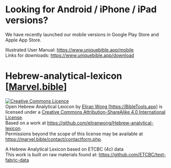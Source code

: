 # Looking for Android / iPhone / iPad versions?

We have recently launched our mobile versions in Google Play Store and Apple App Store.

Illustrated User Manual: <a href='https://www.uniquebible.app/mobile'>https://www.uniquebible.app/mobile</a><br>
Links for downloads: <a href='https://www.uniquebible.app/download'>https://www.uniquebible.app/download</a>

# Hebrew-analytical-lexicon [<a href="https://marvel.bible/" target="_blank">Marvel.bible</a>]

<a rel="license" href="http://creativecommons.org/licenses/by-sa/4.0/"><img alt="Creative Commons Licence" style="border-width:0" src="https://i.creativecommons.org/l/by-sa/4.0/88x31.png" /></a><br /><span xmlns:dct="http://purl.org/dc/terms/" property="dct:title">Open Hebrew Analytical Lexicon</span> by <a xmlns:cc="http://creativecommons.org/ns#" href="https://bibletools.app" property="cc:attributionName" rel="cc:attributionURL">Eliran Wong [https://BibleTools.app]</a> is licensed under a <a rel="license" href="http://creativecommons.org/licenses/by-sa/4.0/">Creative Commons Attribution-ShareAlike 4.0 International License</a>.<br />Based on a work at <a xmlns:dct="http://purl.org/dc/terms/" href="https://github.com/eliranwong/Hebrew-analytical-lexicon" rel="dct:source">https://github.com/eliranwong/Hebrew-analytical-lexicon</a>.<br />Permissions beyond the scope of this license may be available at <a xmlns:cc="http://creativecommons.org/ns#" href="https://marvel.bible/contact/contactform.php" rel="cc:morePermissions">https://marvel.bible/contact/contactform.php</a>.

A Hebrew Analytical Lexicon based on ETCBC (4c) data<br />
This work is built on raw materials found at: https://github.com/ETCBC/text-fabric-data
